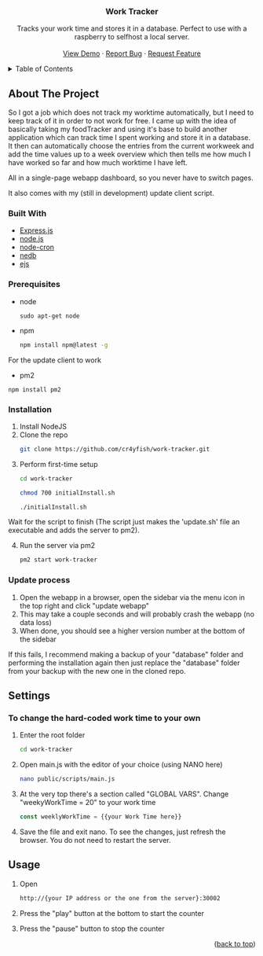 <div id="top"></div>

<br />
<div align="center">

  <h3 align="center">Work Tracker</h3>

  <p align="center">
    Tracks your work time and stores it in a database. Perfect to use with a raspberry to selfhost a local server.
    <br />
    <br />
    <a href="https://github.com/cr4yfish/work-tracker">View Demo</a>
    ·
    <a href="https://github.com/cr4yfish/work-tracker/issues">Report Bug</a>
    ·
    <a href="https://github.com/cr4yfish/work-tracker/issues">Request Feature</a>
  </p>
</div>


<details>
  <summary>Table of Contents</summary>
  <ol>
    <li>
      <a href="#about-the-project">About The Project</a>
      <ul>
        <li><a href="#built-with">Built With</a></li>
      </ul>
    </li>
    <li>
      <ul>
        <li><a href="#prerequisites">Prerequisites</a></li>
        <li><a href="#installation">Installation</a></li>
        <li><a href="#settings">Settings</a></li>
        <li><a href="#usage">Usage</a></li>
      </ul>
    </li>
    <li><a href="#usage">Usage</a></li>
  </ol>
</details>


## About The Project


So I got a job which does not track my worktime automatically, but I need to keep track of it in order to not work for free.
I came up with the idea of basically taking my foodTracker and using it's base to build another application which
can track time I spent working and store it in a database. It then can automatically choose the entries from the current workweek and
add the time values up to a week overview which then tells me how much I have worked so far and how much worktime I have left.

All in a single-page webapp dashboard, so you never have to switch pages.

It also comes with my (still in development) update client script.


### Built With

* [Express.js](https://expressjs.com/)
* [node.js](https://nodejs.org/en/)
* [node-cron](https://www.npmjs.com/package/node-cron)
* [nedb](https://www.npmjs.com/package/@seald-io/nedb)
* [ejs](https://ejs.co/)



### Prerequisites

* node
    ```
    sudo apt-get node
    ```

* npm
  ```sh
  npm install npm@latest -g
  ```

For the update client to work
* pm2
 ```
 npm install pm2
 ```

### Installation

1. Install NodeJS
2. Clone the repo
    ```sh
    git clone https://github.com/cr4yfish/work-tracker.git
    ```
3. Perform first-time setup
    ```sh
    cd work-tracker
    ```
    ```sh
    chmod 700 initialInstall.sh
    ```
    ```sh
    ./initialInstall.sh
    ```
Wait for the script to finish (The script just makes the 'update.sh' file an executable and adds the server to pm2).

4. Run the server via pm2
    ```sh
    pm2 start work-tracker
    
    ```
    
### Update process
1. Open the webapp in a browser, open the sidebar via the menu icon in the top right and click "update webapp"
2. This may take a couple seconds and will probably crash the webapp (no data loss)
3. When done, you should see a higher version number at the bottom of the sidebar

If this fails, I recommend making a backup of your "database" folder and performing the installation again
then just replace the "database" folder from your backup with the new one in the cloned repo.


## Settings
### To change the hard-coded work time to your own
1. Enter the root folder
    ```sh
    cd work-tracker
    ```
2. Open main.js with the editor of your choice (using NANO here)
    ```sh
    nano public/scripts/main.js
    ```
3. At the very top there's a section called "GLOBAL VARS". Change "weekyWorkTime = 20" to your work time
    ```js
    const weeklyWorkTime = {{your Work Time here}}
    ```
4. Save the file and exit nano. To see the changes, just refresh the browser. You do not need to restart the server.



## Usage

1. Open   
    ```sh
    http://{your IP address or the one from the server}:30002
    ```

2. Press the "play" button at the bottom to start the counter
3. Press the "pause" button to stop the counter

<p align="right">(<a href="#top">back to top</a>)</p>